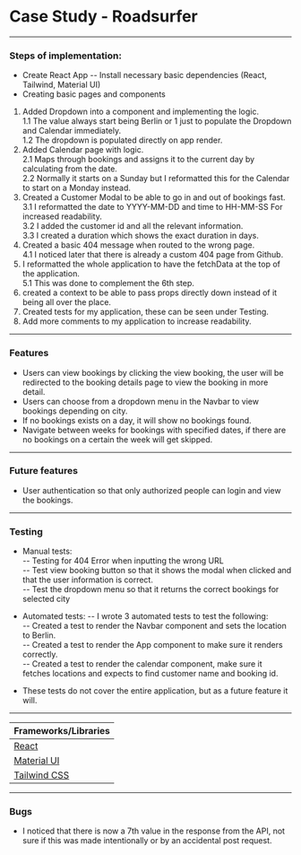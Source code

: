 # Case Study - Roadsurfer

---

### Steps of implementation:

- Create React App
-- Install necessary basic dependencies (React, Tailwind, Material UI) 
- Creating basic pages and components  
1. Added Dropdown into a component and implementing the logic.  
1.1 The value always start being Berlin or 1 just to populate the Dropdown and Calendar immediately.  
1.2 The dropdown is populated directly on app render.  
2. Added Calendar page with logic.  
2.1 Maps through bookings and assigns it to the current day by calculating from the date.  
2.2 Normally it starts on a Sunday but I reformatted this for the Calendar to start on a Monday instead.  
3. Created a Customer Modal to be able to go in and out of bookings fast.  
  3.1 I reformatted the date to YYYY-MM-DD and time to HH-MM-SS For increased readability.  
  3.2 I added the customer id and all the relevant information.  
  3.3 I created a duration which shows the exact duration in days.  
4. Created a basic 404 message when routed to the wrong page.  
  4.1 I noticed later that there is already a custom 404 page from Github.  
5. I reformatted the whole application to have the fetchData at the top of the application.  
5.1 This was done to complement the 6th step.  
6. created a context to be able to pass props directly down instead of it being all over the place.  
7. Created tests for my application, these can be seen under Testing.  
8. Add more comments to my application to increase readability.  


----

### Features
- Users can view bookings by clicking the view booking, the user will be redirected to the booking details page to view the booking in more detail.  
- Users can choose from a dropdown menu in the Navbar to view bookings depending on city.  
- If no bookings exists on a day, it will show no bookings found.  
- Navigate between weeks for bookings with specified dates, if there are no bookings on a certain the week will get skipped.  

---
### Future features

- User authentication so that only authorized people can login and view the bookings.

---

### Testing

- Manual tests:  
-- Testing for 404 Error when inputting the wrong URL  
-- Test view booking button so that it shows the modal when clicked and that the user information is correct.  
-- Test the dropdown menu so that it returns the correct bookings for selected city  

- Automated tests:
-- I wrote 3 automated tests to test the following:  
-- Created a test to render the Navbar component and sets the location to Berlin.  
-- Created a test to render the App component to make sure it renders correctly.  
-- Created a test to render the calendar component, make sure it fetches locations and expects to find customer name and booking id.  

- These tests do not cover the entire application, but as a future feature it will.   

---


| Frameworks/Libraries  |
| -------- |
| [React](https://react.dev/) |
| [Material UI](https://mui.com/material-ui/) |
| [Tailwind CSS](https://tailwindcss.com/)    |

---

### Bugs
- I noticed that there is now a 7th value in the response from the API, not sure if this was made intentionally or by an accidental post request.